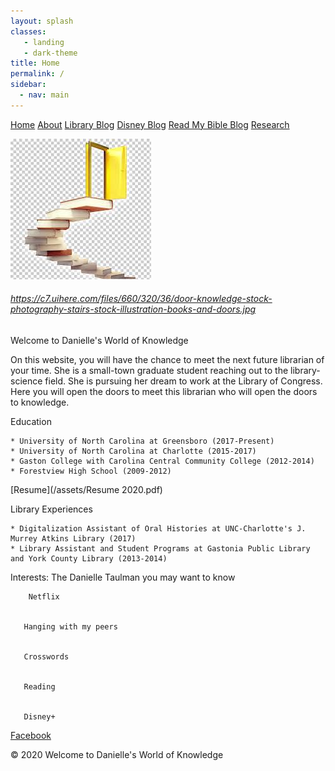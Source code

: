 ```yaml
---
layout: splash
classes:
   - landing
   - dark-theme
title: Home
permalink: /
sidebar:
  - nav: main
---
```


[Home](/)
[About](/about/)
[Library Blog](/library/)
[Disney Blog](/disney/)
[Read My Bible Blog](/bible/)
[Research](/research/)

<img src="/assets/Door to Knowledge.jpg" width="225px" length="225px">

###### https://c7.uihere.com/files/660/320/36/door-knowledge-stock-photography-stairs-stock-illustration-books-and-doors.jpg

Welcome to Danielle's World of Knowledge

  On this website, you will have the chance to meet the next future librarian of your time. She is a small-town graduate student reaching out to the library-science field. She is pursuing her dream to work at the Library of Congress. Here you will open the doors to meet this librarian who will open the doors to knowledge.


Education

    * University of North Carolina at Greensboro (2017-Present)
    * University of North Carolina at Charlotte (2015-2017)
    * Gaston College with Carolina Central Community College (2012-2014)
    * Forestview High School (2009-2012)

[Resume](/assets/Resume 2020.pdf)

Library Experiences

    * Digitalization Assistant of Oral Histories at UNC-Charlotte's J. Murrey Atkins Library (2017)
    * Library Assistant and Student Programs at Gastonia Public Library and York County Library (2013-2014)

Interests: The Danielle Taulman you may want to know


        Netflix


       Hanging with my peers


       Crosswords


       Reading


       Disney+



[Facebook](https://www.facebook.com/danielle.taulman)


 &copy; 2020 Welcome to Danielle's World of Knowledge
